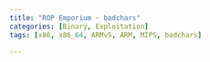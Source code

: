 ```yaml
---
title: "ROP Emporium - badchars"
categories: [Binary, Exploitation]
tags: [x86, x86_64, ARMv5, ARM, MIPS, badchars]

---
```

